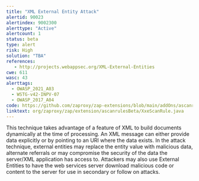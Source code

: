 ```yaml
---
title: "XML External Entity Attack"
alertid: 90023
alertindex: 9002300
alerttype: "Active"
alertcount: 1
status: beta
type: alert
risk: High
solution: "TBA"
references:
   - http://projects.webappsec.org/XML-External-Entities
cwe: 611
wasc: 43
alerttags: 
  - OWASP_2021_A03
  - WSTG-v42-INPV-07
  - OWASP_2017_A04
code: https://github.com/zaproxy/zap-extensions/blob/main/addOns/ascanrulesBeta/src/main/java/org/zaproxy/zap/extension/ascanrulesBeta/XxeScanRule.java
linktext: org/zaproxy/zap/extension/ascanrulesBeta/XxeScanRule.java
---
```

This technique takes advantage of a feature of XML to build documents dynamically at the time of processing. An XML message can either provide data explicitly or by pointing to an URI where the data exists. In the attack technique, external entities may replace the entity value with malicious data, alternate referrals or may compromise the security of the data the server/XML application has access to.
	Attackers may also use External Entities to have the web services server download malicious code or content to the server for use in secondary or follow on attacks.
